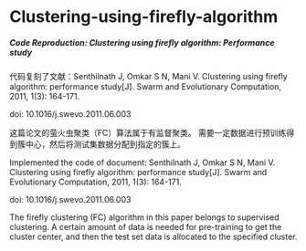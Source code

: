 # Clustering-using-firefly-algorithm

##### Code Reproduction: Clustering using firefly algorithm: Performance study

代码复刻了文献：Senthilnath J, Omkar S N, Mani V. Clustering using firefly algorithm: performance study[J]. Swarm and Evolutionary Computation, 2011, 1(3): 164-171.

doi: 10.1016/j.swevo.2011.06.003

这篇论文的萤火虫聚类（FC）算法属于有监督聚类。 需要一定数据进行预训练得到簇中心，然后将测试集数据分配到指定的簇上。

Implemented the code of document: Senthilnath J, Omkar S N, Mani V. Clustering using firefly algorithm: performance study[J]. Swarm and Evolutionary Computation, 2011, 1(3): 164-171.

doi: 10.1016/j.swevo.2011.06.003

The firefly clustering (FC) algorithm in this paper belongs to supervised clustering. A certain amount of data is needed for pre-training to get the cluster center, and then the test set data is allocated to the specified cluster.
